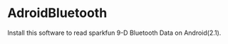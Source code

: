 AdroidBluetooth
===============

Install this software to read sparkfun 9-D Bluetooth Data on Android(2.1).